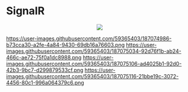 # SignalR
<p align="center">
<img src="https://user-images.githubusercontent.com/59365403/187074976-a3db0bf7-4d9b-402e-bc8d-52b4a96c6e73.png">
</p>


https://user-images.githubusercontent.com/59365403/187074986-b73cca30-a2fe-4a84-9430-69db16a76603.png
https://user-images.githubusercontent.com/59365403/187075034-92d76f1b-ab24-466c-ae72-75f0a1dc8988.png
https://user-images.githubusercontent.com/59365403/187075106-ad4025b1-92d0-42b3-9bc7-d299879533cf.png
https://user-images.githubusercontent.com/59365403/187075116-21bbe19c-3072-4456-80c1-996a064379c6.png
